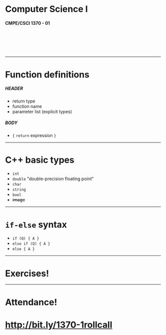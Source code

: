 <!--
footer: CMPE/CSCI 1370 - 01
$size: 16:9
-->


# Computer Science I
#### CMPE/CSCI 1370 - 01

<br>
<br>
<br>
<br>


---

# Function definitions

##### HEADER

- return type
- function name
- parameter list (explicit types)

##### BODY

- `{` `return` expression `}`

---

# C++ basic types


- `int`
- `double` "double-precision floating point"
- `char`
- `string`
- `bool`
- ~~image~~

---

# `if-else` syntax

- `if (Q) { A }`
- `else if (Q) { A }`
- `else { A }`

---

# Exercises!

---

# Attendance!
# http://bit.ly/1370-1rollcall